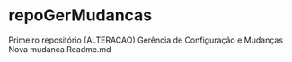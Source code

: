 # repoGerMudancas
Primeiro repositório (ALTERACAO) Gerência de Configuração e Mudanças
Nova mudanca Readme.md
